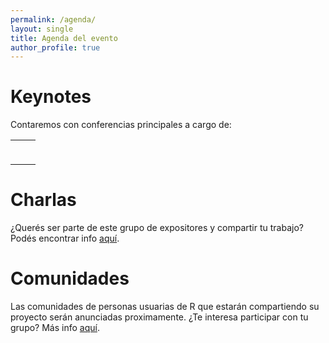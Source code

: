 ```yaml
---
permalink: /agenda/
layout: single
title: Agenda del evento
author_profile: true
---
```


# Keynotes

Contaremos con conferencias principales a cargo de:

<table style="width:100%">
  <tr>
    <td width="40%">  <p><img src="/assets/images/keynote1_01.png" alt="" /></p> </td>
    <td width="40%">  <p><img src="/assets/images/keynote2_01.png" alt="" /></p> </td>
 </tr>
</table>


# Charlas

¿Querés ser parte de este grupo de expositores y compartir tu trabajo? Podés encontrar info [aquí](https://conectar2021.github.io/ConectaR2021/inscripciones/).


# Comunidades

Las comunidades de personas usuarias de R que estarán compartiendo su proyecto serán anunciadas proximamente. ¿Te interesa participar con tu grupo? Más info [aquí](https://conectar2021.github.io/ConectaR2021/inscripciones/).


